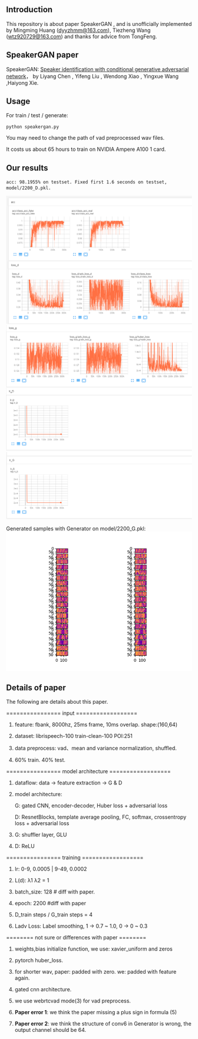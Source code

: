 ## Introduction ##

This repository is about paper SpeakerGAN , and is unofficially implemented by Mingming Huang (dyyzhmm@163.com), Tiezheng Wang (wtz920729@163.com) and thanks for advice from TongFeng.

## SpeakerGAN paper ##

SpeakerGAN: [Speaker identification with conditional generative adversarial network](https://www.researchgate.net/publication/344057150_SpeakerGAN_Speaker_Identification_with_Conditional_Generative_Adversarial_Network)， by Liyang Chen , Yifeng Liu , Wendong Xiao , Yingxue Wang ,Haiyong Xie.

## Usage ##
For train / test / generate: 

	python speakergan.py
    
You may need to change the path of vad preprocessed wav files.

It costs us about 65 hours to train on NVIDIA Ampere A100 1 card. 
    
## Our results ##

	acc: 98.1955% on testset. Fixed first 1.6 seconds on testset, model/2200_D.pkl.
    

![Alt accuracy](logs/acc.png)    
![Alt loss_d_loss_g](logs/loss.png)   
![Alt learning_rate](logs/lr.png)   

Generated samples with Generator on model/2200_G.pkl:
![Alt generated_feature](logs/gen.png)   
    
## Details of paper ##

The following are details about this paper.

================ input ==================

1. feature: fbank, 8000hz, 25ms frame, 10ms overlap. shape:(160,64)

2. dataset: librispeech-100 train-clean-100  POI:251

3. data preprocess:  vad、mean and variance normalization, shuffled.

4. 60% train. 40% test.


================ model architecture ==================

1. dataflow: data -> feature extraction -> G & D

2. model architecture:

      G: gated CNN, encoder-decoder, Huber loss + adversarial loss
   
      D: ResnetBlocks, template average pooling, FC, softmax, crossentropy loss + adversarial loss

3. G: shuffler layer, GLU

4. D: ReLU


================ training ==================

1. lr: 0-9, 0.0005 | 9-49, 0.0002

2. L(d): λ1 λ2 = 1

3. batch_size: 128 # diff with paper.

4. epoch: 2200 #diff with paper

5. D_train steps / G_train steps = 4

6. Ladv Loss: Label smoothing, 1 -> 0.7 ~ 1.0, 0 -> 0 ~ 0.3


======== not sure or differences with paper ========

1. weights,bias initialize function, we use: xavier_uniform and zeros

2. pytorch huber_loss.

3. for shorter wav, paper: padded with zero. we: padded with feature again.

4. gated cnn architecture.

5. we use webrtcvad mode(3) for vad preprocess.

6. **Paper error 1**: we think the paper missing a plus sign in formula (5)

7. **Paper error 2**: we think the structure of conv6 in Generator is wrong, the output channel should be 64.


